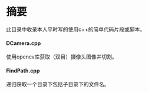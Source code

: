 # 摘要
此目录中收录本人平时写的使用c++的简单代码片段或脚本。
#### DCamera.cpp
使用opencv库获取（双目）摄像头图像并切割。
#### FindPath.cpp
递归获取一个目录下包括子目录下的文件名。